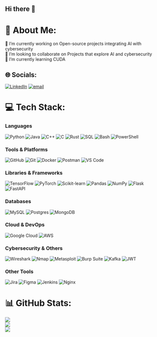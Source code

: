 ## Hi there 👋

# 💫 About Me:
🔭 I’m currently working on Open-source projects integrating AI with cybersecurity<br>👯 I’m looking to collaborate on Projects that explore AI and cybersecurity<br>🌱 I’m currently learning CUDA <br>


## 🌐 Socials:
[![LinkedIn](https://img.shields.io/badge/LinkedIn-%230077B5.svg?logo=linkedin&logoColor=white)](https://linkedin.com/in/pritam-satpathy-9a8aa4244) [![email](https://img.shields.io/badge/Email-D14836?logo=gmail&logoColor=white)](mailto:hellopritam31@gmail.com) 

# 💻 Tech Stack:

### Languages
![Python](https://raw.githubusercontent.com/devicons/devicon/master/icons/python/python-original.svg)
![Java](https://raw.githubusercontent.com/devicons/devicon/master/icons/java/java-original.svg)
![C++](https://raw.githubusercontent.com/devicons/devicon/master/icons/cplusplus/cplusplus-original.svg)
![C](https://raw.githubusercontent.com/devicons/devicon/master/icons/c/c-original.svg)
![Rust](https://raw.githubusercontent.com/devicons/devicon/master/icons/rust/rust-plain.svg)
![SQL](https://raw.githubusercontent.com/devicons/devicon/master/icons/mysql/mysql-original.svg)
![Bash](https://raw.githubusercontent.com/devicons/devicon/master/icons/bash/bash-original.svg)
![PowerShell](https://raw.githubusercontent.com/devicons/devicon/master/icons/powershell/powershell-original.svg)

### Tools & Platforms
![GitHub](https://raw.githubusercontent.com/devicons/devicon/master/icons/github/github-original.svg)
![Git](https://raw.githubusercontent.com/devicons/devicon/master/icons/git/git-original.svg)
![Docker](https://raw.githubusercontent.com/devicons/devicon/master/icons/docker/docker-original.svg)
![Postman](https://raw.githubusercontent.com/devicons/devicon/master/icons/postman/postman-original.svg)
![VS Code](https://raw.githubusercontent.com/devicons/devicon/master/icons/vscode/vscode-original.svg)

### Libraries & Frameworks
![TensorFlow](https://raw.githubusercontent.com/devicons/devicon/master/icons/tensorflow/tensorflow-original.svg)
![PyTorch](https://raw.githubusercontent.com/devicons/devicon/master/icons/pytorch/pytorch-original.svg)
![Scikit-learn](https://raw.githubusercontent.com/devicons/devicon/master/icons/scikit-learn/scikit-learn-original.svg)
![Pandas](https://raw.githubusercontent.com/devicons/devicon/master/icons/pandas/pandas-original.svg)
![NumPy](https://raw.githubusercontent.com/devicons/devicon/master/icons/numpy/numpy-original.svg)
![Flask](https://raw.githubusercontent.com/devicons/devicon/master/icons/flask/flask-original.svg)
![FastAPI](https://raw.githubusercontent.com/devicons/devicon/master/icons/fastapi/fastapi-original.svg)

### Databases
![MySQL](https://raw.githubusercontent.com/devicons/devicon/master/icons/mysql/mysql-original.svg)
![Postgres](https://raw.githubusercontent.com/devicons/devicon/master/icons/postgresql/postgresql-original.svg)
![MongoDB](https://raw.githubusercontent.com/devicons/devicon/master/icons/mongodb/mongodb-original.svg)

### Cloud & DevOps
![Google Cloud](https://raw.githubusercontent.com/devicons/devicon/master/icons/googlecloud/googlecloud-original.svg)
![AWS](https://raw.githubusercontent.com/devicons/devicon/master/icons/amazonwebservices/amazonwebservices-original.svg)

### Cybersecurity & Others
![Wireshark](https://raw.githubusercontent.com/devicons/devicon/master/icons/wireshark/wireshark-original.svg)
![Nmap](https://raw.githubusercontent.com/devicons/devicon/master/icons/nmap/nmap-original.svg)
![Metasploit](https://raw.githubusercontent.com/devicons/devicon/master/icons/metasploit/metasploit-original.svg)
![Burp Suite](https://raw.githubusercontent.com/devicons/devicon/master/icons/burp/burp-original.svg)
![Kafka](https://raw.githubusercontent.com/devicons/devicon/master/icons/kafka/kafka-original.svg)
![JWT](https://raw.githubusercontent.com/devicons/devicon/master/icons/jwt/jwt-original.svg)

### Other Tools
![Jira](https://raw.githubusercontent.com/devicons/devicon/master/icons/jira/jira-original.svg)
![Figma](https://raw.githubusercontent.com/devicons/devicon/master/icons/figma/figma-original.svg)
![Jenkins](https://raw.githubusercontent.com/devicons/devicon/master/icons/jenkins/jenkins-original.svg)
![Nginx](https://raw.githubusercontent.com/devicons/devicon/master/icons/nginx/nginx-original.svg)


# 📊 GitHub Stats:
![](https://github-readme-stats.vercel.app/api?username=ps2181&theme=blue-green&hide_border=false&include_all_commits=true&count_private=true)<br/>
![](https://nirzak-streak-stats.vercel.app/?user=ps2181&theme=blue-green&hide_border=false)<br/>
![](https://github-readme-stats.vercel.app/api/top-langs/?username=ps2181&theme=blue-green&hide_border=false&include_all_commits=true&count_private=true&layout=compact)

<!-- Proudly created with GPRM ( https://gprm.itsvg.in ) -->
